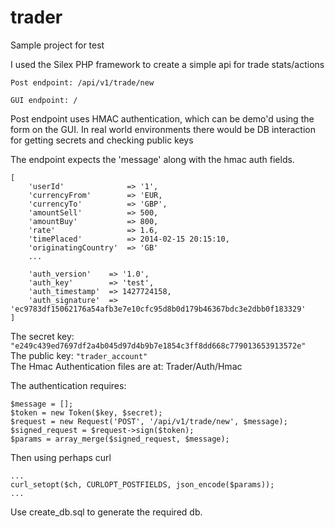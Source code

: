 # trader
Sample project for test

I used the Silex PHP framework to create a simple api for trade stats/actions
```
Post endpoint: /api/v1/trade/new

GUI endpoint: /
```
Post endpoint uses HMAC authentication, which can be demo'd using the form on the GUI.
In real world environments there would be DB interaction for getting secrets and checking public keys

The endpoint expects the 'message' along with the hmac auth fields.
```
[
    'userId'              => '1',
    'currencyFrom'        => 'EUR,
    'currencyTo'          => 'GBP',
    'amountSell'          => 500,
    'amountBuy'           => 800,
    'rate'                => 1.6,
    'timePlaced'          => 2014-02-15 20:15:10,
    'originatingCountry'  => 'GB'
    ...
    
    'auth_version'    => '1.0',
    'auth_key'        => 'test',
    'auth_timestamp'  => 1427724158,
    'auth_signature'  => 'ec9783df15062176a54afb3e7e10cfc95d8b0d179b46367bdc3e2dbb0f183329'
]
```

The secret key:   ```"e249c439ed7697df2a4b045d97d4b9b7e1854c3ff8dd668c779013653913572e"```   
The public key:   ```"trader_account"```  
The Hmac Authentication files are at: Trader/Auth/Hmac

The authentication requires:  
```
$message = [];
$token = new Token($key, $secret);
$request = new Request('POST', '/api/v1/trade/new', $message);
$signed_request = $request->sign($token);
$params = array_merge($signed_request, $message);

```
Then using perhaps curl
```
...
curl_setopt($ch, CURLOPT_POSTFIELDS, json_encode($params));
...
```



Use create_db.sql to generate the required db.
